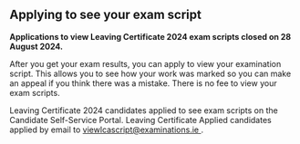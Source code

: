 ##  Applying to see your exam script

**Applications to view Leaving Certificate 2024 exam scripts closed on 28
August 2024.**

After you get your exam results, you can apply to view your examination
script. This allows you to see how your work was marked so you can make an
appeal if you think there was a mistake. There is no fee to view your exam
scripts.

Leaving Certificate 2024 candidates applied to see exam scripts on the
Candidate Self-Service Portal. Leaving Certificate Applied candidates applied
by email to [ viewlcascript@examinations.ie
](mailto:viewlcascript@examinations.ie) .
